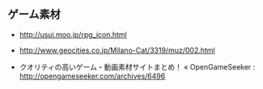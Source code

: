 ゲーム素材
---

- http://usui.moo.jp/rpg_icon.html
- http://www.geocities.co.jp/Milano-Cat/3319/muz/002.html


- クオリティの高いゲーム・動画素材サイトまとめ！ « OpenGameSeeker : http://opengameseeker.com/archives/6496
